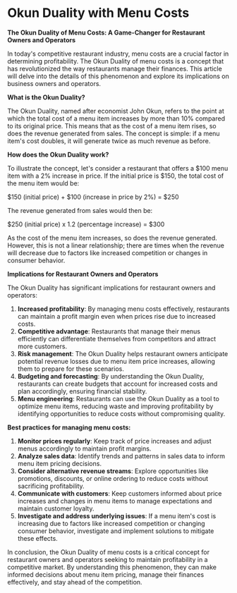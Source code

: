# Okun Duality with Menu Costs

**The Okun Duality of Menu Costs: A Game-Changer for Restaurant Owners and Operators**

In today's competitive restaurant industry, menu costs are a crucial factor in determining profitability. The Okun Duality of menu costs is a concept that has revolutionized the way restaurants manage their finances. This article will delve into the details of this phenomenon and explore its implications on business owners and operators.

**What is the Okun Duality?**

The Okun Duality, named after economist John Okun, refers to the point at which the total cost of a menu item increases by more than 10% compared to its original price. This means that as the cost of a menu item rises, so does the revenue generated from sales. The concept is simple: if a menu item's cost doubles, it will generate twice as much revenue as before.

**How does the Okun Duality work?**

To illustrate the concept, let's consider a restaurant that offers a $100 menu item with a 2% increase in price. If the initial price is $150, the total cost of the menu item would be:

$150 (initial price) + $100 (increase in price by 2%) = $250

The revenue generated from sales would then be:

$250 (initial price) x 1.2 (percentage increase) = $300

As the cost of the menu item increases, so does the revenue generated. However, this is not a linear relationship; there are times when the revenue will decrease due to factors like increased competition or changes in consumer behavior.

**Implications for Restaurant Owners and Operators**

The Okun Duality has significant implications for restaurant owners and operators:

1. **Increased profitability**: By managing menu costs effectively, restaurants can maintain a profit margin even when prices rise due to increased costs.
2. **Competitive advantage**: Restaurants that manage their menus efficiently can differentiate themselves from competitors and attract more customers.
3. **Risk management**: The Okun Duality helps restaurant owners anticipate potential revenue losses due to menu item price increases, allowing them to prepare for these scenarios.
4. **Budgeting and forecasting**: By understanding the Okun Duality, restaurants can create budgets that account for increased costs and plan accordingly, ensuring financial stability.
5. **Menu engineering**: Restaurants can use the Okun Duality as a tool to optimize menu items, reducing waste and improving profitability by identifying opportunities to reduce costs without compromising quality.

**Best practices for managing menu costs:**

1. **Monitor prices regularly**: Keep track of price increases and adjust menus accordingly to maintain profit margins.
2. **Analyze sales data**: Identify trends and patterns in sales data to inform menu item pricing decisions.
3. **Consider alternative revenue streams**: Explore opportunities like promotions, discounts, or online ordering to reduce costs without sacrificing profitability.
4. **Communicate with customers**: Keep customers informed about price increases and changes in menu items to manage expectations and maintain customer loyalty.
5. **Investigate and address underlying issues**: If a menu item's cost is increasing due to factors like increased competition or changing consumer behavior, investigate and implement solutions to mitigate these effects.

In conclusion, the Okun Duality of menu costs is a critical concept for restaurant owners and operators seeking to maintain profitability in a competitive market. By understanding this phenomenon, they can make informed decisions about menu item pricing, manage their finances effectively, and stay ahead of the competition.
